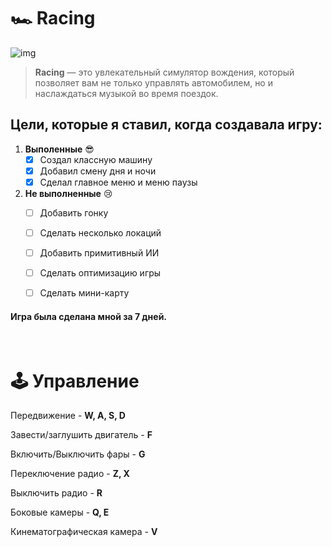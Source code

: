 # 🏎️ Racing

![img](https://i.imgur.com/FoKBWjT.png)

> **Racing** — это увлекательный симулятор вождения, который позволяет вам не только управлять автомобилем, но и наслаждаться музыкой во время поездок.

## Цели, которые я ставил, когда создавала игру:

1. **Выполенные** 😎
    - [x] Создал классную машину
    - [x] Добавил смену дня и ночи
    - [x] Сделал главное меню и меню паузы

2. **Не выполненные** 😢
    - [ ] Добавить гонку
    - [ ] Сделать несколько локаций
    - [ ] Добавить примитивный ИИ
    - [ ] Сделать оптимизацию игры
    - [ ] Сделать мини-карту


#### Игра была сделана мной за 7 дней.

<br>

# 🕹️ Управление

Передвижение - **W, A, S, D**

Завести/заглушить двигатель - **F**

Включить/Выключить фары - **G**

Переключение радио - **Z, X**

Выключить радио - **R**

Боковые камеры - **Q, E**

Кинематографическая камера - **V**

<br>
